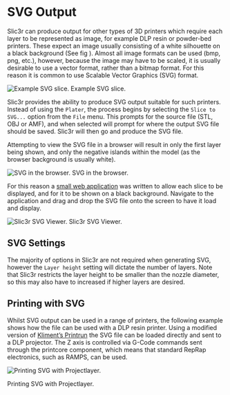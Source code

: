 SVG Output
==========

Slic3r can produce output for other types of 3D printers which require
each layer to be represented as image, for example DLP resin or
powder-bed printers. These expect an image usually consisting of a white
silhouette on a black background (See fig ).
Almost all image formats can be used (bmp, png, etc.), however, because
the image may have to be scaled, it is usually desirable to use a vector
format, rather than a bitmap format. For this reason it is common to use
Scalable Vector Graphics (SVG) format.

 ![Example SVG slice.](images/svg_output/example_svg_slice.png "fig:")
Example SVG slice.


Slic3r provides the ability to produce SVG output suitable for such
printers. Instead of using the `Plater`, the process begins by selecting
the `Slice to SVG...` option from the `File` menu. This prompts for the
source file (STL, OBJ or AMF), and when selected will prompt for where
the output SVG file should be saved. Slic3r will then go and produce the
SVG file.

Attempting to view the SVG file in a browser will result in only the
first layer being shown, and only the negative islands within the model
(as the browser background is usually white).

 ![SVG in the browser.](images/svg_output/svg_direct_browser.png "fig:")
SVG in the browser.


For this reason a [small web application](<http://garyhodgson.github.io/slic3rsvgviewer>) was written to allow each slice
to be displayed, and for it to be shown on a black background.
Navigate to the application and drag and drop the SVG file onto the
screen to have it load and display.

 ![Slic3r SVG Viewer.](images/svg_output/svg_slic3rsvg_viewer.png "fig:")
Slic3r SVG Viewer.


SVG Settings
------------



The majority of options in Slic3r are not required when generating SVG,
however the `Layer height` setting will dictate the number of layers.
Note that Slic3r restricts the layer height to be smaller than the
nozzle diameter, so this may also have to increased if higher layers are
desired.

Printing with SVG
-----------------



Whilst SVG output can be used in a range of printers, the following
example shows how the file can be used with a DLP resin printer. Using a
modified version of [Kliment’s Printrun](<http://garyhodgson.com/reprap/projectlayer>) the SVG file can be loaded
directly and sent to a DLP projector. The Z axis is controlled via
G-Code commands sent through the printcore component, which means that
standard RepRap electronics, such as RAMPS, can be used.

 ![Printing SVG with Projectlayer.](images/svg_output/projectlayer.png "fig:")

Printing SVG with Projectlayer.


<!---
[^1]: <http://garyhodgson.github.io/slic3rsvgviewer>

[^2]: <http://garyhodgson.com/reprap/projectlayer>
-->